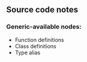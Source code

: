 
## Source code notes

### Generic-available nodes:

* Function definitions
* Class definitions
* Type alias
